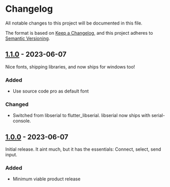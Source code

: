 # Changelog
All notable changes to this project will be documented in this file.

The format is based on [Keep a Changelog](https://keepachangelog.com/en/1.1.0/),
and this project adheres to [Semantic Versioning](https://semver.org/spec/v2.0.0.html).

## [1.1.0] - 2023-06-07
Nice fonts, shipping libraries, and now ships for windows too!
### Added
- Use source code pro as default font

### Changed
- Switched from libserial to flutter\_libserial. libserial now ships with serial-console.

## [1.0.0] - 2023-06-07


Initial release. It aint much, but it has the essentials: Connect, select, send input.
### Added
- Minimum viable product release

[1.1.0]: https://github.com/maltevesper/serialconsole/compare/1.0.0...1.1.0
[1.0.0]: https://github.com/maltevesper/serialconsole/releases/tag/1.0.0